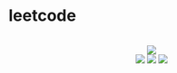 # leetcode

<div align="center">
<br/>
<img src="https://img.shields.io/badge/Solved-535/3124%20=%2017%25-blue.svg?style=flat-square" />
<br/>
<img src="https://img.shields.io/badge/Easy-230/788-5CB85D.svg?style=flat-square" />
<img src="https://img.shields.io/badge/Medium-235/1640-F0AE4E.svg?style=flat-square" />
<img src="https://img.shields.io/badge/Hard-70/696-D95450.svg?style=flat-square" />
</div>